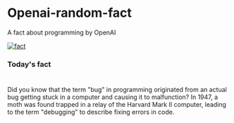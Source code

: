 
# Openai-random-fact
 A fact about programming by OpenAI

[![fact](https://github.com/MarioVidoni/openai-daily-fact/actions/workflows/main.yml/badge.svg)](https://github.com/MarioVidoni/openai-daily-fact/actions/workflows/main.yml)

### Today's fact
# 
Did you know that the term "bug" in programming originated from an actual bug getting stuck in a computer and causing it to malfunction? In 1947, a moth was found trapped in a relay of the Harvard Mark II computer, leading to the term "debugging" to describe fixing errors in code.
